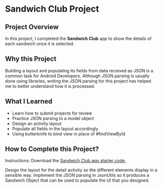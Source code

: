 # Sandwich Club Project

## Project Overview
In this project, I completed the **Sandwich Club** app to
show the details of each sandwich once it is selected.

## Why this Project
Building a layout and populating its fields from data received as JSON
is a common task for Android Developers. Although JSON parsing is usually
done using libraries, writing the JSON parsing for  this project has helped
me to better understand how it is processed.

## What I Learned
- Learn how to submit projects for review
- Practice JSON parsing to a model object
- Design an activity layout
- Populate all fields in the layout accordingly
- Using butterknife to bind view in place of #findViewById

## How to Complete this Project?
Instructions:
Download the [Sandwich Club app starter code.](https://github.com/udacity/sandwich-club-starter-code)

Design the layout for the detail activity so the different elements
display in a sensible way. Implement the JSON parsing in JsonUtils so it
produces a Sandwich Object that can be used to populate the UI that you designed.
